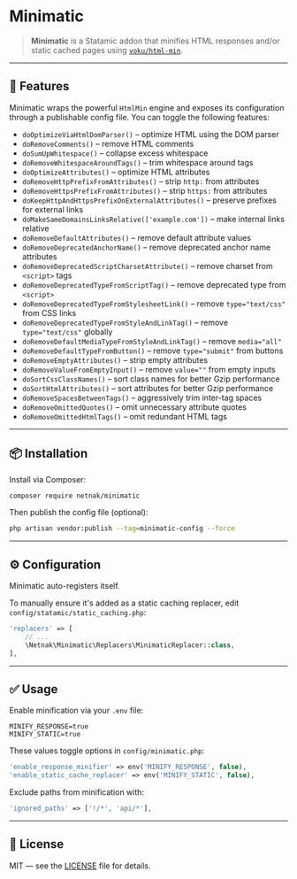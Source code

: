 # Minimatic

> **Minimatic** is a Statamic addon that minifies HTML responses and/or static cached pages using [`voku/html-min`](https://github.com/voku/HtmlMin).

---

## 🚀 Features

Minimatic wraps the powerful `HtmlMin` engine and exposes its configuration through a publishable config file. You can toggle the following features:

- `doOptimizeViaHtmlDomParser()` – optimize HTML using the DOM parser  
- `doRemoveComments()` – remove HTML comments  
- `doSumUpWhitespace()` – collapse excess whitespace  
- `doRemoveWhitespaceAroundTags()` – trim whitespace around tags  
- `doOptimizeAttributes()` – optimize HTML attributes  
- `doRemoveHttpPrefixFromAttributes()` – strip `http:` from attributes  
- `doRemoveHttpsPrefixFromAttributes()` – strip `https:` from attributes  
- `doKeepHttpAndHttpsPrefixOnExternalAttributes()` – preserve prefixes for external links  
- `doMakeSameDomainsLinksRelative(['example.com'])` – make internal links relative  
- `doRemoveDefaultAttributes()` – remove default attribute values  
- `doRemoveDeprecatedAnchorName()` – remove deprecated anchor name attributes  
- `doRemoveDeprecatedScriptCharsetAttribute()` – remove charset from `<script>` tags  
- `doRemoveDeprecatedTypeFromScriptTag()` – remove deprecated type from `<script>`  
- `doRemoveDeprecatedTypeFromStylesheetLink()` – remove `type="text/css"` from CSS links  
- `doRemoveDeprecatedTypeFromStyleAndLinkTag()` – remove `type="text/css"` globally  
- `doRemoveDefaultMediaTypeFromStyleAndLinkTag()` – remove `media="all"`  
- `doRemoveDefaultTypeFromButton()` – remove `type="submit"` from buttons  
- `doRemoveEmptyAttributes()` – strip empty attributes  
- `doRemoveValueFromEmptyInput()` – remove `value=""` from empty inputs  
- `doSortCssClassNames()` – sort class names for better Gzip performance  
- `doSortHtmlAttributes()` – sort attributes for better Gzip performance  
- `doRemoveSpacesBetweenTags()` – aggressively trim inter-tag spaces  
- `doRemoveOmittedQuotes()` – omit unnecessary attribute quotes  
- `doRemoveOmittedHtmlTags()` – omit redundant HTML tags  

---

## 📦 Installation

Install via Composer:

```bash
composer require netnak/minimatic
```

Then publish the config file (optional):

```bash
php artisan vendor:publish --tag=minimatic-config --force
```

---

## ⚙️ Configuration

Minimatic auto-registers itself.

To manually ensure it's added as a static caching replacer, edit `config/statamic/static_caching.php`:

```php
'replacers' => [
    // ...
    \Netnak\Minimatic\Replacers\MinimaticReplacer::class,
],
```

---

## ✅ Usage

Enable minification via your `.env` file:

```env
MINIFY_RESPONSE=true
MINIFY_STATIC=true
```

These values toggle options in `config/minimatic.php`:

```php
'enable_response_minifier' => env('MINIFY_RESPONSE', false),
'enable_static_cache_replacer' => env('MINIFY_STATIC', false),
```

Exclude paths from minification with:

```php
'ignored_paths' => ['!/*', 'api/*'],
```

---

## 🪪 License

MIT — see the [LICENSE](LICENSE) file for details.
